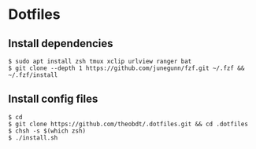 # Dotfiles
## Install dependencies

```
$ sudo apt install zsh tmux xclip urlview ranger bat
$ git clone --depth 1 https://github.com/junegunn/fzf.git ~/.fzf && ~/.fzf/install
```

## Install config files

```
$ cd
$ git clone https://github.com/theobdt/.dotfiles.git && cd .dotfiles
$ chsh -s $(which zsh)
$ ./install.sh
```
